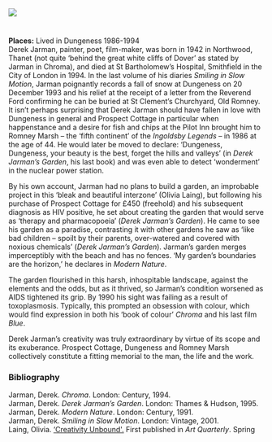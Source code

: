<html><head></head><body><a href="https://dev.visual-essays.app"><img src="https://dev-visual-essays.netlify.app/images/ve-button.png"/></a>
<param author="Jeremy Page" banner="images/Jarman2.jpg" layout="vtl" title="Derek Jarman (1942-1994)" ve-config=""/>
<param aliases="Romney Marsh" eid="Q1506093" ve-entity=""/>
<param aliases="Old Romney" eid="Q2602144" ve-entity=""/>
<param aliases="Dungeness" eid="Q911577" ve-entity=""/>
<param aliases="Northwood" eid="Q590422" ve-entity=""/>

#

**Places:** Lived in Dungeness 1986-1994   
Derek Jarman, painter, poet, film-maker, was born in 1942 in Northwood, Thanet (not quite ‘behind the great white cliffs of Dover’ as stated by Jarman in Chroma), and died at St Bartholomew’s Hospital, Smithfield in the City of London in 1994. In the last volume of his diaries _Smiling in Slow Motion_, Jarman poignantly records a fall of snow at Dungeness on 20 December 1993 and his relief at the receipt of a letter from the Reverend Ford confirming he can be buried at St Clement’s Churchyard, Old Romney.
It isn’t perhaps surprising that Derek Jarman should have fallen in love with Dungeness in general and Prospect Cottage in particular when happenstance and a desire for fish and chips at the Pilot Inn brought him to Romney Marsh – the ‘fifth continent’ of the _Ingoldsby Legends_ – in 1986 at the age of 44. He would later be moved to declare: ‘Dungeness, Dungeness, your beauty is the best, forget the hills and valleys’ (in _Derek Jarman’s Garden_, his last book) and was even able to detect ‘wonderment’ in the nuclear power station.
<param manifest="https://iiif.juncture-digital.org/gh:kent-map/images/20c/Jarman1.jpg/manifest.json" ve-image-v2/>
<param center="Q1506093" ve-map="" zoom="10"/>

By his own account, Jarman had no plans to build a garden, an improbable project in this ‘bleak and beautiful interzone’ (Olivia Laing), but following his purchase of Prospect Cottage for £450 (freehold) and his subsequent diagnosis as HIV positive, he set about creating the garden that would serve as ‘therapy and pharmacopoeia’ (_Derek Jarman’s Garden_). He came to see his garden as a paradise, contrasting it with other gardens he saw as ‘like bad children – spoilt by their parents, over-watered and covered with noxious chemicals’ (_Derek Jarman’s Garden_). Jarman’s garden merges imperceptibly with the beach and has no fences. ‘My garden’s boundaries are the horizon,’ he declares in _Modern Nature_.
<param manifest="https://iiif.juncture-digital.org/gh:kent-map/images/20c/Jarman3.jpg/manifest.json" ve-image-v2/>
<param center="Q911577" ve-map="" zoom="10"/>

The garden flourished in this harsh, inhospitable landscape, against the elements and the odds, but as it thrived, so Jarman’s condition worsened as AIDS tightened its grip. By 1990 his sight was failing as a result of toxoplasmosis. Typically, this prompted an obsession with colour, which would find expression in both his ‘book of colour’ _Chroma_ and his last film _Blue_.
<param manifest="https://iiif.juncture-digital.org/wc:Prospect_Cottage-_Derek_Jarman%27s_home%2C_Dungeness.jpg/manifest.json" ve-image-v2/>

Derek Jarman’s creativity was truly extraordinary by virtue of its scope and its exuberance. Prospect Cottage, Dungeness and Romney Marsh collectively constitute a fitting memorial to the man, the life and the work.
<param manifest="https://iiif.juncture-digital.org/gh:kent-map/images/20c/Jarman4.jpg/manifest.json" ve-image-v2/>
<param center="Q911577" ve-map="" zoom="10"/>

### Bibliography

Jarman, Derek. _Chroma_. London: Century, 1994.  
Jarman, Derek. _Derek Jarman’s Garden_. London: Thames &amp; Hudson, 1995.  
Jarman, Derek. _Modern Nature_. London: Century, 1991.  
Jarman, Derek. _Smiling in Slow Motion_. London: Vintage, 2001.  
Laing, Olivia. [‘Creativity Unbound'.](https://www.artfund.org/blog/2020/03/05/the-story-of-derek-jarmans-prospect-cottage) First published in _Art Quarterly_. Spring 
</body></html>